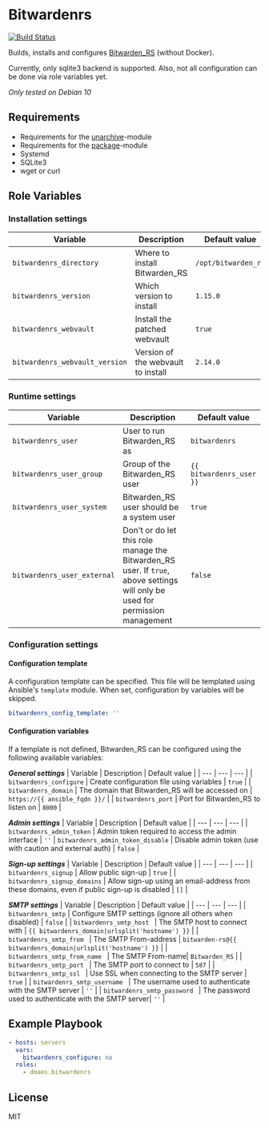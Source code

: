 # Bitwardenrs

[![Build Status](https://travis-ci.com/dmaes/ansible-role-bitwardenrs.svg?branch=master)](https://travis-ci.com/dmaes/ansible-role-bitwardenrs)

Builds, installs and configures [Bitwarden_RS](https://github.com/dani-garcia/bitwarden_rs) (without Docker).

Currently, only sqlite3 backend is supported.
Also, not all configuration can be done via role variables yet.

*Only tested on Debian 10*

## Requirements
* Requirements for the [unarchive](https://docs.ansible.com/ansible/latest/modules/unarchive_module.html)-module
* Requirements for the [package](https://docs.ansible.com/ansible/latest/modules/package_module.html)-module
* Systemd
* SQLite3
* wget or curl

## Role Variables
### Installation settings
| Variable | Description | Default value |
| --- | --- | --- |
| `bitwardenrs_directory` | Where to install Bitwarden_RS | `/opt/bitwarden_rs` |
| `bitwardenrs_version` | Which version to install | `1.15.0` |
| `bitwardenrs_webvault` | Install the patched webvault | `true` |
| `bitwardenrs_webvault_version` | Version of the webvault to install | `2.14.0` |

### Runtime settings
| Variable | Description | Default value |
| --- | --- | --- |
| `bitwardenrs_user` | User to run Bitwarden_RS as | `bitwardenrs` |
| `bitwardenrs_user_group` | Group of the Bitwarden_RS user | `{{ bitwardenrs_user }}` |
| `bitwardenrs_user_system` | Bitwarden_RS user should be a system user | `true` |
| `bitwardenrs_user_external` | Don't or do let this role manage the Bitwarden_RS user. If `true`, above settings will only be used for permission management | `false` |

### Configuration settings
#### Configuration template
A configuration template can be specified.
This file will be templated using Ansible's `template` module.
When set, configuration by variables will be skipped.
```yaml
bitwardenrs_config_template: ''
```

#### Configuration variables
If a template is not defined, Bitwarden_RS can be configured using the following available variables:<br>

***General settings***
| Variable | Description | Default value |
| --- | --- | --- |
| `bitwardenrs_configure` | Create configuration file using variables | `true` |
| `bitwardenrs_domain` | The domain that Bitwarden_RS will be accessed on | `https://{{ ansible_fqdn }}/` |
| `bitwardenrs_port` | Port for Bitwarden_RS to listen on | `8000` |

***Admin settings***
| Variable | Description | Default value |
| --- | --- | --- |
| `bitwardenrs_admin_token` | Admin token required to access the admin interface | `''`
| `bitwardenrs_admin_token_disable` | Disable admin token (use with caution and external auth) | `false` |

***Sign-up settings***
| Variable | Description | Default value |
| --- | --- | --- |
| `bitwardenrs_signup` | Allow public sign-up | `true` |
| `bitwardenrs_signup_domains` | Allow sign-up using an email-address from these domains, even if public sign-up is disabled | `[]` |

***SMTP settings***
| Variable | Description | Default value |
| --- | --- | --- |
| `bitwardenrs_smtp` | Configure SMTP settings (ignore all others when disabled) | `false` |
| `bitwardenrs_smtp_host ` | The SMTP host to connect with | `{{ bitwardenrs_domain|urlsplit('hostname') }}` |
| `bitwardenrs_smtp_from ` | The SMTP From-address | `bitwarden-rs@{{ bitwardenrs_domain|urlsplit('hostname') }}` |
| `bitwardenrs_smtp_from_name ` | The SMTP From-name| `Bitwarden_RS` |
| `bitwardenrs_smtp_port ` | The SMTP port to connect to | `587` |
| `bitwardenrs_smtp_ssl ` | Use SSL when connecting to the SMTP server | `true` |
| `bitwardenrs_smtp_username ` | The username used to authenticate with the SMTP server | `''` |
| `bitwardenrs_smtp_password ` | The password used to authenticate with the SMTP server| `''` |

## Example Playbook
```yaml
- hosts: servers
  vars:
    bitwardenrs_configure: no
  roles:
    - dmaes.bitwardenrs
```

## License
MIT
